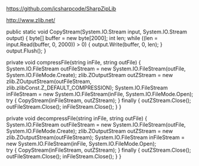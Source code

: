 https://github.com/icsharpcode/SharpZipLib

http://www.zlib.net/


public static void CopyStream(System.IO.Stream input, System.IO.Stream output)
{
	byte[] buffer = new byte[2000];
	int len;
	while ((len = input.Read(buffer, 0, 2000)) > 0)
	{
		output.Write(buffer, 0, len);
	}
	output.Flush();
}

private void compressFile(string inFile, string outFile)
{
	System.IO.FileStream outFileStream = new System.IO.FileStream(outFile, System.IO.FileMode.Create);
	zlib.ZOutputStream outZStream = new zlib.ZOutputStream(outFileStream, zlib.zlibConst.Z_DEFAULT_COMPRESSION);
	System.IO.FileStream inFileStream = new System.IO.FileStream(inFile, System.IO.FileMode.Open);			
	try
	{
		CopyStream(inFileStream, outZStream);
	}
	finally
	{
		outZStream.Close();
		outFileStream.Close();
		inFileStream.Close();
	}
}

private void decompressFile(string inFile, string outFile)
{
	System.IO.FileStream outFileStream = new System.IO.FileStream(outFile, System.IO.FileMode.Create);
	zlib.ZOutputStream outZStream = new zlib.ZOutputStream(outFileStream);
	System.IO.FileStream inFileStream = new System.IO.FileStream(inFile, System.IO.FileMode.Open);			
	try
	{
		CopyStream(inFileStream, outZStream);
	}
	finally
	{
		outZStream.Close();
		outFileStream.Close();
		inFileStream.Close();
	}
}